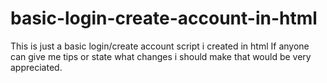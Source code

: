 # basic-login-create-account-in-html
This is just a basic login/create account script i created in html 
If anyone can give me tips or state what changes i should make that would be very appreciated.
